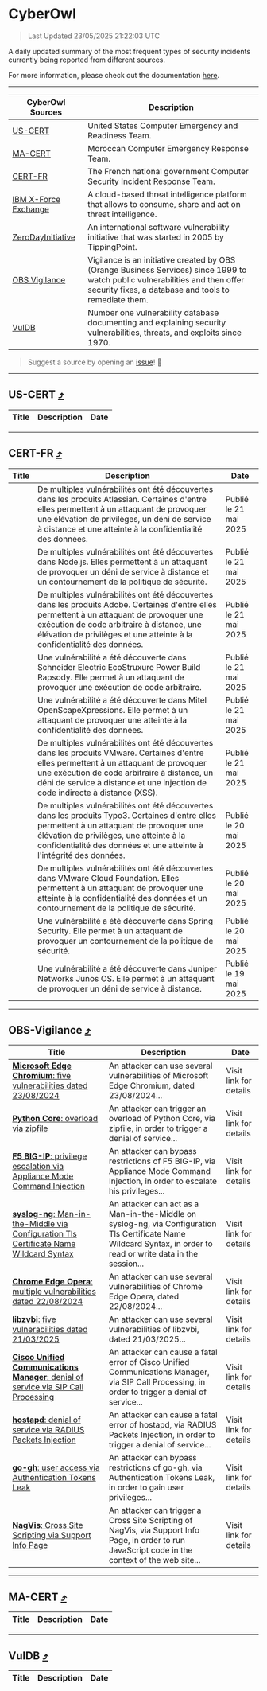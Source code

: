 
 <div id='top'></div>

# CyberOwl

 > Last Updated 23/05/2025 21:22:03 UTC
 
 A daily updated summary of the most frequent types of security incidents currently being reported from different sources.
 
 For more information, please check out the documentation [here](./docs/README.md).
 
 ---
 |CyberOwl Sources|Description|
 |---|---|
 |[US-CERT](#us-cert-arrow_heading_up)|United States Computer Emergency and Readiness Team.|
 |[MA-CERT](#ma-cert-arrow_heading_up)|Moroccan Computer Emergency Response Team.|
 |[CERT-FR](#cert-fr-arrow_heading_up)|The French national government Computer Security Incident Response Team.|
 |[IBM X-Force Exchange](#ibmcloud-arrow_heading_up)|A cloud-based threat intelligence platform that allows to consume, share and act on threat intelligence.|
 |[ZeroDayInitiative](#zerodayinitiative-arrow_heading_up)|An international software vulnerability initiative that was started in 2005 by TippingPoint.|
 |[OBS Vigilance](#obs-vigilance-arrow_heading_up)|Vigilance is an initiative created by OBS (Orange Business Services) since 1999 to watch public vulnerabilities and then offer security fixes, a database and tools to remediate them.|
 |[VulDB](#vuldb-arrow_heading_up)|Number one vulnerability database documenting and explaining security vulnerabilities, threats, and exploits since 1970.|
 
 > Suggest a source by opening an [issue](https://github.com/karimhabush/cyberowl/issues)! :raised_hands:
 ---

## US-CERT [:arrow_heading_up:](#cyberowl)

 |Title|Description|Date|
 |---|---|---|
 
 ---

## CERT-FR [:arrow_heading_up:](#cyberowl)

 |Title|Description|Date|
 |---|---|---|
 |[](https://www.cert.ssi.gouv.fr/avis/CERTFR-2025-AVI-0435/)|De multiples vulnérabilités ont été découvertes dans les produits Atlassian. Certaines d'entre elles permettent à un attaquant de provoquer une élévation de privilèges, un déni de service à distance et une atteinte à la confidentialité des données.|Publié le 21 mai 2025|
 |[](https://www.cert.ssi.gouv.fr/avis/CERTFR-2025-AVI-0434/)|De multiples vulnérabilités ont été découvertes dans Node.js. Elles permettent à un attaquant de provoquer un déni de service à distance et un contournement de la politique de sécurité.|Publié le 21 mai 2025|
 |[](https://www.cert.ssi.gouv.fr/avis/CERTFR-2025-AVI-0433/)|De multiples vulnérabilités ont été découvertes dans les produits Adobe. Certaines d'entre elles permettent à un attaquant de provoquer une exécution de code arbitraire à distance, une élévation de privilèges et une atteinte à la confidentialité des données.|Publié le 21 mai 2025|
 |[](https://www.cert.ssi.gouv.fr/avis/CERTFR-2025-AVI-0432/)|Une vulnérabilité a été découverte dans Schneider Electric EcoStruxure Power Build Rapsody. Elle permet à un attaquant de provoquer une exécution de code arbitraire.|Publié le 21 mai 2025|
 |[](https://www.cert.ssi.gouv.fr/avis/CERTFR-2025-AVI-0431/)|Une vulnérabilité a été découverte dans Mitel OpenScapeXpressions. Elle permet à un attaquant de provoquer une atteinte à la confidentialité des données.|Publié le 21 mai 2025|
 |[](https://www.cert.ssi.gouv.fr/avis/CERTFR-2025-AVI-0430/)|De multiples vulnérabilités ont été découvertes dans les produits VMware. Certaines d'entre elles permettent à un attaquant de provoquer une exécution de code arbitraire à distance, un déni de service à distance et une injection de code indirecte à distance (XSS).|Publié le 21 mai 2025|
 |[](https://www.cert.ssi.gouv.fr/avis/CERTFR-2025-AVI-0429/)|De multiples vulnérabilités ont été découvertes dans les produits Typo3. Certaines d'entre elles permettent à un attaquant de provoquer une élévation de privilèges, une atteinte à la confidentialité des données et une atteinte à l'intégrité des données.|Publié le 20 mai 2025|
 |[](https://www.cert.ssi.gouv.fr/avis/CERTFR-2025-AVI-0428/)|De multiples vulnérabilités ont été découvertes dans VMware Cloud Foundation. Elles permettent à un attaquant de provoquer une atteinte à la confidentialité des données et un contournement de la politique de sécurité.|Publié le 20 mai 2025|
 |[](https://www.cert.ssi.gouv.fr/avis/CERTFR-2025-AVI-0427/)|Une vulnérabilité a été découverte dans Spring Security. Elle permet à un attaquant de provoquer un contournement de la politique de sécurité.|Publié le 20 mai 2025|
 |[](https://www.cert.ssi.gouv.fr/avis/CERTFR-2025-AVI-0426/)|Une vulnérabilité a été découverte dans Juniper Networks Junos OS. Elle permet à un attaquant de provoquer un déni de service à distance.|Publié le 19 mai 2025|
 
 ---

## OBS-Vigilance [:arrow_heading_up:](#cyberowl)

 |Title|Description|Date|
 |---|---|---|
 |[<a href="https://vigilance.fr/vulnerability/Microsoft-Edge-Chromium-five-vulnerabilities-dated-23-08-2024-45005" class="noirorange"><b>Microsoft Edge Chromium</b>: five vulnerabilities dated 23/08/2024</a>](https://vigilance.fr/vulnerability/Microsoft-Edge-Chromium-five-vulnerabilities-dated-23-08-2024-45005)|An attacker can use several vulnerabilities of Microsoft Edge Chromium, dated 23/08/2024...|Visit link for details|
 |[<a href="https://vigilance.fr/vulnerability/Python-Core-overload-via-zipfile-45004" class="noirorange"><b>Python Core</b>: overload via zipfile</a>](https://vigilance.fr/vulnerability/Python-Core-overload-via-zipfile-45004)|An attacker can trigger an overload of Python Core, via zipfile, in order to trigger a denial of service...|Visit link for details|
 |[<a href="https://vigilance.fr/vulnerability/F5-BIG-IP-privilege-escalation-via-Appliance-Mode-Command-Injection-47058" class="noirorange"><b>F5 BIG-IP</b>: privilege escalation via Appliance Mode Command Injection</a>](https://vigilance.fr/vulnerability/F5-BIG-IP-privilege-escalation-via-Appliance-Mode-Command-Injection-47058)|An attacker can bypass restrictions of F5 BIG-IP, via Appliance Mode Command Injection, in order to escalate his privileges...|Visit link for details|
 |[<a href="https://vigilance.fr/vulnerability/syslog-ng-Man-in-the-Middle-via-Configuration-Tls-Certificate-Name-Wildcard-Syntax-47055" class="noirorange"><b>syslog-ng</b>: Man-in-the-Middle via Configuration Tls Certificate Name Wildcard Syntax</a>](https://vigilance.fr/vulnerability/syslog-ng-Man-in-the-Middle-via-Configuration-Tls-Certificate-Name-Wildcard-Syntax-47055)|An attacker can act as a Man-in-the-Middle on syslog-ng, via Configuration Tls Certificate Name Wildcard Syntax, in order to read or write data in the session...|Visit link for details|
 |[<a href="https://vigilance.fr/vulnerability/Chrome-Edge-Opera-multiple-vulnerabilities-dated-22-08-2024-45000" class="noirorange"><b>Chrome  Edge  Opera</b>: multiple vulnerabilities dated 22/08/2024</a>](https://vigilance.fr/vulnerability/Chrome-Edge-Opera-multiple-vulnerabilities-dated-22-08-2024-45000)|An attacker can use several vulnerabilities of Chrome  Edge  Opera, dated 22/08/2024...|Visit link for details|
 |[<a href="https://vigilance.fr/vulnerability/libzvbi-five-vulnerabilities-dated-21-03-2025-46650" class="noirorange"><b>libzvbi</b>: five vulnerabilities dated 21/03/2025</a>](https://vigilance.fr/vulnerability/libzvbi-five-vulnerabilities-dated-21-03-2025-46650)|An attacker can use several vulnerabilities of libzvbi, dated 21/03/2025...|Visit link for details|
 |[<a href="https://vigilance.fr/vulnerability/Cisco-Unified-Communications-Manager-denial-of-service-via-SIP-Call-Processing-44993" class="noirorange"><b>Cisco Unified Communications Manager</b>: denial of service via SIP Call Processing</a>](https://vigilance.fr/vulnerability/Cisco-Unified-Communications-Manager-denial-of-service-via-SIP-Call-Processing-44993)|An attacker can cause a fatal error of Cisco Unified Communications Manager, via SIP Call Processing, in order to trigger a denial of service...|Visit link for details|
 |[<a href="https://vigilance.fr/vulnerability/hostapd-denial-of-service-via-RADIUS-Packets-Injection-46649" class="noirorange"><b>hostapd</b>: denial of service via RADIUS Packets Injection</a>](https://vigilance.fr/vulnerability/hostapd-denial-of-service-via-RADIUS-Packets-Injection-46649)|An attacker can cause a fatal error of hostapd, via RADIUS Packets Injection, in order to trigger a denial of service...|Visit link for details|
 |[<a href="https://vigilance.fr/vulnerability/go-gh-user-access-via-Authentication-Tokens-Leak-46648" class="noirorange"><b>go-gh</b>: user access via Authentication Tokens Leak</a>](https://vigilance.fr/vulnerability/go-gh-user-access-via-Authentication-Tokens-Leak-46648)|An attacker can bypass restrictions of go-gh, via Authentication Tokens Leak, in order to gain user privileges...|Visit link for details|
 |[<a href="https://vigilance.fr/vulnerability/NagVis-Cross-Site-Scripting-via-Support-Info-Page-46647" class="noirorange"><b>NagVis</b>: Cross Site Scripting via Support Info Page</a>](https://vigilance.fr/vulnerability/NagVis-Cross-Site-Scripting-via-Support-Info-Page-46647)|An attacker can trigger a Cross Site Scripting of NagVis, via Support Info Page, in order to run JavaScript code in the context of the web site...|Visit link for details|
 
 ---

## MA-CERT [:arrow_heading_up:](#cyberowl)

 |Title|Description|Date|
 |---|---|---|
 
 ---

## VulDB [:arrow_heading_up:](#cyberowl)

 |Title|Description|Date|
 |---|---|---|
 
